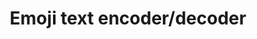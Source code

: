---
title: "Emoji text encoder/decoder"
categories: ["Unknown"]

link:
    url: "https://github.com/keith-turner/ecoji"
    dead: false
    follow: false

tweet: "A base 1024 encoder/decoder with emoji!"
---